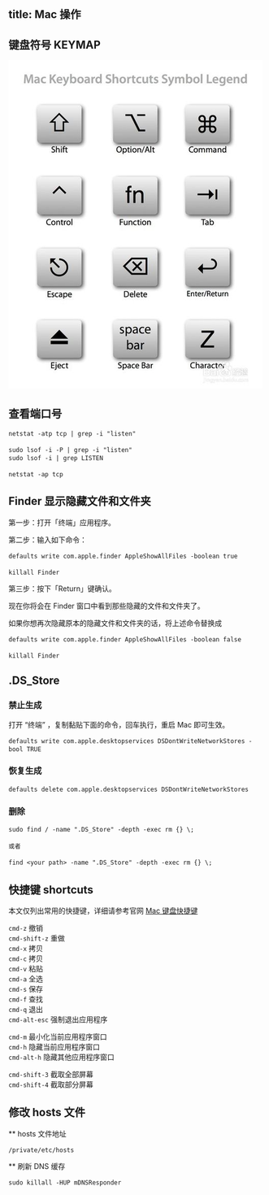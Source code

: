 title: Mac 操作 
---

## 键盘符号 KEYMAP

![mac_keymap](./mac_keymap.jpg)


## 查看端口号

```shell
netstat -atp tcp | grep -i "listen"

sudo lsof -i -P | grep -i "listen"
sudo lsof -i | grep LISTEN

netstat -ap tcp
```


## Finder 显示隐藏文件和文件夹

第一步：打开「终端」应用程序。

第二步：输入如下命令：

```shell
defaults write com.apple.finder AppleShowAllFiles -boolean true

killall Finder
```

第三步：按下「Return」键确认。

现在你将会在 Finder 窗口中看到那些隐藏的文件和文件夹了。

如果你想再次隐藏原本的隐藏文件和文件夹的话，将上述命令替换成

```shell
defaults write com.apple.finder AppleShowAllFiles -boolean false

killall Finder
```


## .DS_Store

### 禁止生成

打开 “终端” ，复制黏贴下面的命令，回车执行，重启 Mac 即可生效。

```shell
defaults write com.apple.desktopservices DSDontWriteNetworkStores -bool TRUE
```

### 恢复生成

```shell
defaults delete com.apple.desktopservices DSDontWriteNetworkStores
```

### 删除

```shell
sudo find / -name ".DS_Store" -depth -exec rm {} \;

或者

find <your path> -name ".DS_Store" -depth -exec rm {} \;
```


## 快捷键 shortcuts

本文仅列出常用的快捷键，详细请参考官网 [Mac 键盘快捷键](https://support.apple.com/zh-cn/HT201236)

`cmd-z` 撤销<br>
`cmd-shift-z` 重做<br>
`cmd-x` 拷贝<br>
`cmd-c` 拷贝<br>
`cmd-v` 粘贴<br>
`cmd-a` 全选<br>
`cmd-s` 保存<br>
`cmd-f` 查找<br>
`cmd-q` 退出<br>
`cmd-alt-esc` 强制退出应用程序<br>

`cmd-m` 最小化当前应用程序窗口<br>
`cmd-h` 隐藏当前应用程序窗口<br>
`cmd-alt-h` 隐藏其他应用程序窗口<br>

`cmd-shift-3` 截取全部屏幕<br>
`cmd-shift-4` 截取部分屏幕<br>



## 修改 hosts 文件

** hosts 文件地址

```shell
/private/etc/hosts
```

** 刷新 DNS 缓存

```shell
sudo killall -HUP mDNSResponder
```
